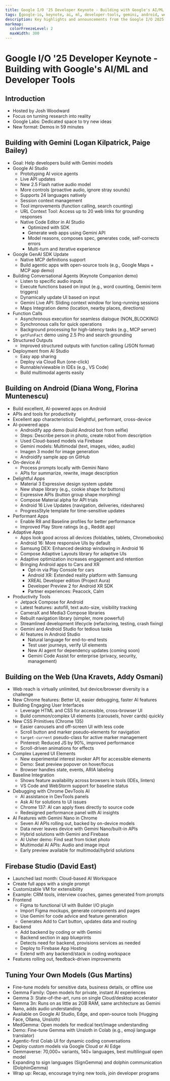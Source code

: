 ```yaml
---
title: Google I/O '25 Developer Keynote - Building with Google's AI/ML and Developer Tools
tags: [google-io, keynote, ai, ml, developer-tools, gemini, android, web, firebase, gemma]
description: Key highlights and announcements from the Google I/O 2025 Developer Keynote, focusing on AI/ML advancements and developer tools across Google platforms.
markmap:
  colorFreezeLevel: 2
  maxWidth: 300
---
```


# Google I/O '25 Developer Keynote - Building with Google's AI/ML and Developer Tools

## Introduction
- Hosted by Josh Woodward
- Focus on turning research into reality
- Google Labs: Dedicated space to try new ideas
- New format: Demos in 59 minutes

## Building with Gemini (Logan Kilpatrick, Paige Bailey)
- Goal: Help developers build with Gemini models
- Google AI Studio
  - Prototyping AI voice agents
  - Live API updates
  - New 2.5 Flash native audio model
  - More controls (proactive audio, ignore stray sounds)
  - Supports 24 languages natively
  - Session context management
  - Tool improvements (function calling, search counting)
  - URL Context Tool: Access up to 20 web links for grounding responses
  - Native Code Editor in AI Studio
    - Optimized with SDK
    - Generate web apps using Gemini API
    - Model reasons, composes spec, generates code, self-corrects errors
    - Multi-turn and iterative experience
- Google GenAI SDK Update
  - Native MCP definitions support
  - Build agentic apps with open-source tools (e.g., Google Maps + MCP app demo)
- Building Conversational Agents (Keynote Companion demo)
  - Listen to specific audio inputs
  - Execute functions based on input (e.g., word counting, Gemini term triggers)
  - Dynamically update UI based on input
  - Gemini Live API: Sliding context window for long-running sessions
  - Maps Integration demo (location, nearby places, directions)
- Function Calls
  - Asynchronous execution for seamless dialogue (NON_BLOCKING)
  - Synchronous calls for quick operations
  - Background processing for high-latency tasks (e.g., MCP server)
  - `getFunFact` demo using 2.5 Pro and search grounding
- Structured Outputs
  - Improved structured outputs with function calling (JSON format)
- Deployment from AI Studio
  - Easy app sharing
  - Deploy via Cloud Run (one-click)
  - Runnable/viewable in IDEs (e.g., VS Code)
  - Build multimodal agents easily

## Building on Android (Diana Wong, Florina Muntenescu)
- Build excellent, AI-powered apps on Android
- APIs and tools for productivity
- Excellent app characteristics: Delightful, performant, cross-device
- AI-powered apps
  - Androidify app demo (build Android bot from selfie)
  - Steps: Describe person in photo, create robot from description
  - Used Cloud-based models via Firebase
  - Gemini models: Multimodal (text, images, video, audio)
  - Imagen 3 model for image generation
  - Androidify sample app on GitHub
- On-device AI
  - Process prompts locally with Gemini Nano
  - APIs for summarize, rewrite, image description
- Delightful Apps
  - Material 3 Expressive design system update
  - New shape library (e.g., cookie shape for buttons)
  - Expressive APIs (button group shape morphing)
  - Compose Material alpha for API trials
  - Android 16 Live Updates (navigation, deliveries, rideshares)
  - ProgressStyle template for time-sensitive updates
- Performant Apps
  - Enable R8 and Baseline profiles for better performance
  - Improved Play Store ratings (e.g., Reddit app)
- Adaptive Apps
  - Apps look good across all devices (foldables, tablets, Chromebooks)
  - Android 16: More responsive UIs by default
  - Samsung DEX: Enhanced desktop windowing in Android 16
  - Compose Adaptive Layouts library for adaptive UIs
  - Adaptive optimization increases engagement and retention
  - Bringing Android apps to Cars and XR
    - Opt-in via Play Console for cars
    - Android XR: Extended reality platform with Samsung
    - XREAL Developer edition (Project Aura)
    - Developer Preview 2 for Android XR SDK
    - Partner experiences: Peacock, Calm
- Productivity Tools
  - Jetpack Compose for Android
  - Latest features: autofill, text auto-size, visibility tracking
  - CameraX and Media3 Compose libraries
  - Rebuilt navigation library (simpler, more powerful)
  - Streamlined development lifecycle (refactoring, testing, crash fixing)
  - Gemini and Android Studio for tedious tasks
  - AI features in Android Studio
    - Natural language for end-to-end tests
    - Test user journeys, verify UI elements
    - New AI agent for dependency updates (coming soon)
    - Gemini Code Assist for enterprise (privacy, security, management)

## Building on the Web (Una Kravets, Addy Osmani)
- Web reach is virtually unlimited, but device/browser diversity is a challenge
- New Chrome features: Better UI, easier debugging, faster AI features
- Building Engaging User Interfaces
  - Leverage HTML and CSS for accessible, cross-browser UI
  - Build common/complex UI elements (carousels, hover cards) quickly
- New CSS Primitives (Chrome 135)
  - Easier carousels and off-screen UI with less code
  - Scroll button and marker pseudo-elements for navigation
  - `target-current` pseudo-class for active marker management
  - Pinterest: Reduced JS by 90%, improved performance
  - Scroll-driven animations for effects
- Complex Layered UI Elements
  - New experimental interest invoker API for accessible elements
  - Demo: Seat preview popover on hover/focus
  - Browser handles state, events, ARIA labeling
- Baseline Integration
  - Shows feature availability across browsers in tools (IDEs, linters)
  - VS Code and WebStorm support for baseline status
- Debugging with Chrome DevTools AI
  - AI assistance in DevTools panels
  - Ask AI for solutions to UI issues
  - Chrome 137: AI can apply fixes directly to source code
  - Redesigned performance panel with AI insights
- AI Features with Gemini Nano in Chrome
  - Seven AI APIs rolling out, backed by on-device models
  - Data never leaves device with Gemini Nano/built-in APIs
  - Hybrid solutions with Gemini and Firebase
  - AI Usher demo: Find seat from ticket photo
  - Multimodal AI APIs: Audio and image input
  - Early preview available for multimodal/hybrid solutions

## Firebase Studio (David East)
- Launched last month: Cloud-based AI Workspace
- Create full apps with a single prompt
- Customizable VM for extensibility
- Example: CRM tools, interview coaches, games generated from prompts
- Frontend
  - Figma to functional UI with Builder I/O plugin
  - Import Figma mockups, generate components and pages
  - Use Gemini for code advice and feature generation
  - Generates Add to Cart button, updates data and routing
- Backend
  - Add backend by coding or with Gemini
  - Backend section in app blueprints
  - Detects need for backend, provisions services as needed
  - Deploy to Firebase App Hosting
  - Extend with any backend/stack in coding workspace
- Features rolling out, feedback-driven improvements

## Tuning Your Own Models (Gus Martins)
- Fine-tune models for sensitive data, business details, or offline use
- Gemma Family: Open models for private, instant AI experiences
- Gemma 3: State-of-the-art, runs on single Cloud/desktop accelerator
- Gemma 3n: Runs on as little as 2GB RAM, same architecture as Gemini Nano, adds audio understanding
- Available on Google AI Studio, Edge, and open-source tools (Hugging Face, Ollama, Unsloth)
- MedGemma: Open models for medical text/image understanding
- Demo: Fine-tune Gemma with Unsloth in Colab (e.g., emoji language translator)
- Agentic-first Colab UI for dynamic coding conversations
- Deploy custom models via Google Cloud or AI Edge
- Gemmaverse: 70,000+ variants, 140+ languages, best multilingual open model
- Expanding to sign languages (SignGemma) and dolphin communication (DolphinGemma)
- Wrap up: Recap, encourage trying new tools, join developer programs


